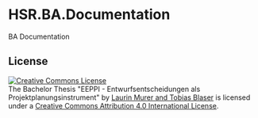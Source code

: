 HSR.BA.Documentation
====================

BA Documentation


License
-------

<a rel="license" href="http://creativecommons.org/licenses/by/4.0/"><img alt="Creative Commons License" style="border-width:0" src="https://i.creativecommons.org/l/by/4.0/88x31.png" /></a><br /><span xmlns:dct="http://purl.org/dc/terms/" href="http://purl.org/dc/dcmitype/Text" property="dct:title" rel="dct:type">The Bachelor Thesis &quot;EEPPI - Entwurfsentscheidungen als Projektplanungsinstrument&quot;</span> by <a xmlns:cc="http://creativecommons.org/ns#" href="http://www.eeppi.ch" property="cc:attributionName" rel="cc:attributionURL">Laurin Murer and Tobias Blaser</a> is licensed under a <a rel="license" href="http://creativecommons.org/licenses/by/4.0/">Creative Commons Attribution 4.0 International License</a>.
